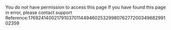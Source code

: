 You do not have permission to access this page If you have found this page in error, please contact support Reference:176924140021791037011449460253299807627720034968299102359
